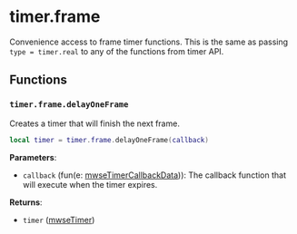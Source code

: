 # timer.frame
<div class="search_terms" style="display: none">timer.frame</div>

<!---
	This file is autogenerated. Do not edit this file manually. Your changes will be ignored.
	More information: https://github.com/MWSE/MWSE/tree/master/docs
-->

Convenience access to frame timer functions. This is the same as passing `type = timer.real` to any of the functions from timer API.

## Functions

### `timer.frame.delayOneFrame`
<div class="search_terms" style="display: none">delayoneframe</div>

Creates a timer that will finish the next frame.

```lua
local timer = timer.frame.delayOneFrame(callback)
```

**Parameters**:

* `callback` (fun(e: [mwseTimerCallbackData](../../types/mwseTimerCallbackData))): The callback function that will execute when the timer expires.

**Returns**:

* `timer` ([mwseTimer](../../types/mwseTimer))


